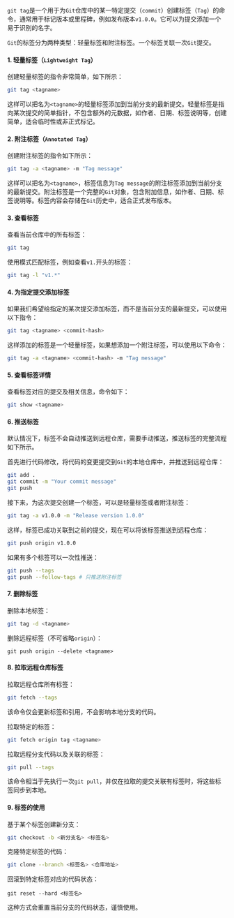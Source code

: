 `git tag`是一个用于为`Git`仓库中的某一特定提交（`commit`）创建标签（`Tag`）的命令，通常用于标记版本或里程碑，例如发布版本`v1.0.0`。它可以为提交添加一个易于识别的名字。

`Git`的标签分为两种类型：轻量标签和附注标签。一个标签关联一次`Git`提交。

#### 1. 轻量标签（`Lightweight Tag`）

创建轻量标签的指令非常简单，如下所示：

```sh
git tag <tagname>
```

这样可以把名为`<tagname>`的轻量标签添加到当前分支的最新提交。轻量标签是指向某次提交的简单指针，不包含额外的元数据，如作者、日期、标签说明等，创建简单，适合临时性或非正式标记。

#### 2. 附注标签（`Annotated Tag`）

创建附注标签的指令如下所示：

```sh
git tag -a <tagname> -m "Tag message"
```

这样可以把名为`<tagname>`，标签信息为`Tag message`的附注标签添加到当前分支的最新提交。附注标签是一个完整的`Git`对象，包含附加信息，如作者、日期、标签说明等。标签内容会存储在`Git`历史中，适合正式发布版本。

#### 3. 查看标签

查看当前仓库中的所有标签：

```sh
git tag
```

使用模式匹配标签，例如查看`v1.`开头的标签：

```sh
git tag -l "v1.*"
```

#### 4. 为指定提交添加标签

如果我们希望给指定的某次提交添加标签，而不是当前分支的最新提交，可以使用以下指令：

```sh
git tag <tagname> <commit-hash>
```

这样添加的标签是一个轻量标签，如果想添加一个附注标签，可以使用以下命令：

```sh
git tag -a <tagname> <commit-hash> -m "Tag message"
```

#### 5. 查看标签详情

查看标签对应的提交及相关信息，命令如下：

```sh
git show <tagname>
```

#### 6. 推送标签

默认情况下，标签不会自动推送到远程仓库，需要手动推送，推送标签的完整流程如下所示。

首先进行代码修改，将代码的变更提交到`Git`的本地仓库中，并推送到远程仓库：

```sh
git add .
git commit -m "Your commit message"
git push
```

接下来，为这次提交创建一个标签，可以是轻量标签或者附注标签：

```sh
git tag -a v1.0.0 -m "Release version 1.0.0"
```

这样，标签已成功关联到之前的提交，现在可以将该标签推送到远程仓库：

```sh
git push origin v1.0.0
```

如果有多个标签可以一次性推送：

```sh
git push --tags
git push --follow-tags # 只推送附注标签
```

#### 7. 删除标签

删除本地标签：

```sh
git tag -d <tagname>
```

删除远程标签（不可省略`origin`）：

```
git push origin --delete <tagname>
```

#### 8. 拉取远程仓库标签

拉取远程仓库所有标签：

```sh
git fetch --tags
```

该命令仅会更新标签和引用，不会影响本地分支的代码。

拉取特定的标签：

```sh
git fetch origin tag <tagname>
```

拉取远程分支代码以及关联的标签：

```sh
git pull --tags
```

该命令相当于先执行一次`git pull`，并仅在拉取的提交关联有标签时，将这些标签同步到本地。

#### 9. 标签的使用

基于某个标签创建新分支：

```sh
git checkout -b <新分支名> <标签名>
```

克隆特定标签的代码：

```sh
git clone --branch <标签名> <仓库地址>
```

回滚到特定标签对应的代码状态：

```
git reset --hard <标签名>
```

这种方式会重置当前分支的代码状态，谨慎使用。
